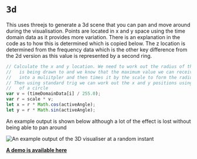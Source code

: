 # `3d`

This uses threejs to generate a 3d scene that you can pan and move around during the visualisation. Points are located in x and y space using the time domain data as it provides more variation. There is an explanation in the code as to how this is determined which is copied below. The z location is determined from the frequency data which is the other key difference from the 2d version as this value is represented by a second ring. 

```javascript
// Calculate the x and y location. We need to work out the radius of the sphere the point
//   is being drawn to and we know that the maximum value we can receive is 255 so we turn it
//   into a muliitpler and then times it by the scale to form the radius
// Then using standard trig we can work out the x and y positions using the parametric equations
//   of a circle
var v = (timeDomainData[i] / 255.0);
var r = scale * v;
let x = r * Math.cos(activeAngle);
let y = r * Math.sin(activeAngle);
```

An example output is shown below although a lot of the effect is lost without being able to pan around

![An example output of the 3D visualiser at a random instant](https://i.imgur.com/NJmhuWx.png)

**[A demo is available here](visualiser.3d.html)**